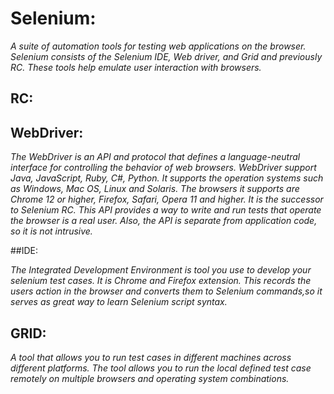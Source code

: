 # Selenium:

_A suite of automation tools for testing web applications on the browser. Selenium consists of the Selenium IDE, Web driver, and Grid and previously RC. These tools help emulate user interaction with browsers._

## RC: 

## WebDriver:

  _The WebDriver is an API and protocol that defines a language-neutral interface for controlling the behavior of web browsers. WebDriver support Java, JavaScript, Ruby, C#, Python. It supports the operation systems such as Windows, Mac OS, Linux and Solaris. The browsers it supports are Chrome 12 or higher, Firefox, Safari, Opera 11 and higher.  It is the successor to Selenium RC. This API provides a way to write and run tests that operate the browser is a real user. Also, the API is separate from application code, so it is not intrusive._

##IDE: 

  _The Integrated Development Environment is tool you use to develop your selenium test cases. It is Chrome and Firefox extension. This records the users action in the browser and converts them to Selenium commands,so it serves as great way to learn Selenium script syntax._

## GRID: 

  _A tool that allows you to run test cases in different machines across different platforms. The tool allows you to run the local defined test case remotely on multiple browsers and operating system combinations._
